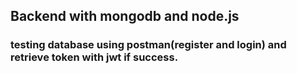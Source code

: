 ## Backend with mongodb and node.js
### testing database using postman(register and login) and retrieve token with jwt if success.
